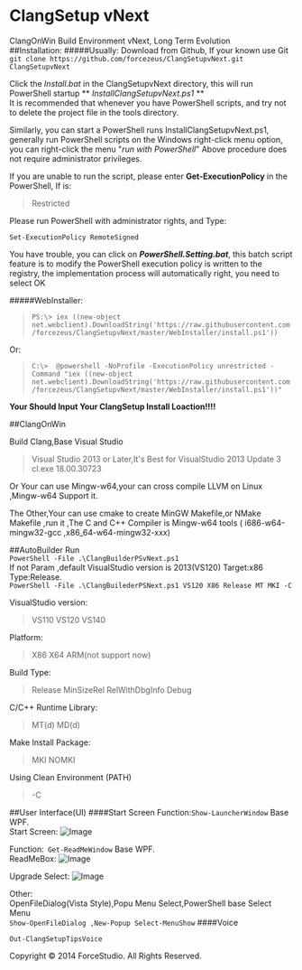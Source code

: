 ClangSetup vNext
===
ClangOnWin Build Environment vNext, Long Term Evolution   
##Installation:
#####Usually:
Download from Github, If your known use Git  
```git clone https://github.com/forcezeus/ClangSetupvNext.git ClangSetupvNext ```

Click the *Install.bat* in the ClangSetupvNext directory, this will run PowerShell startup ** *InstallClangSetupvNext.ps1* **   
It is recommended that whenever you have PowerShell scripts, and try not to delete the project file in the tools directory.

Similarly, you can start a PowerShell runs InstallClangSetupvNext.ps1, generally run PowerShell scripts on the Windows right-click menu option, you can right-click the menu "*run with PowerShell*"
Above procedure does not require administrator privileges.

If you are unable to run the script, please enter **Get-ExecutionPolicy** in the PowerShell,
If is:  
> Restricted 

Please run PowerShell with administrator rights, and Type: 

    Set-ExecutionPolicy RemoteSigned

You have trouble, you can click on ***PowerShell.Setting.bat***, this batch script feature is to modify the PowerShell execution policy is written to the registry, the implementation process will automatically right, you need to select OK

#####WebInstaller:

>```PS:\> iex ((new-object net.webclient).DownloadString('https://raw.githubusercontent.com/forcezeus/ClangSetupvNext/master/WebInstaller/install.ps1'))```   

Or:
>```C:\>  @powershell -NoProfile -ExecutionPolicy unrestricted -Command "iex ((new-object net.webclient).DownloadString('https://raw.githubusercontent.com/forcezeus/ClangSetupvNext/master/WebInstaller/install.ps1'))" ```

**Your Should Input Your ClangSetup Install Loaction!!!!**


##ClangOnWin  

Build Clang,Base Visual Studio
>Visual Studio 2013 or Later,It's Best for VisualStudio 2013 Update 3<br>
>cl.exe 18.00.30723

Or Your can use Mingw-w64,your can cross compile LLVM on Linux ,Mingw-w64 Support it.

The Other,Your can use cmake to create MinGW Makefile,or NMake Makefile ,run it ,The C and C++ Compiler is Mingw-w64 tools ( i686-w64-mingw32-gcc ,x86_64-w64-mingw32-xxx)


##AutoBuilder
Run    
```PowerShell -File .\ClangBuilderPSvNext.ps1 ```     
If not Param ,default VisualStudio version is 2013(VS120) Target:x86 Type:Release.    
```PowerShell -File .\ClangBuilederPSNext.ps1 VS120 X86 Release MT MKI -C ```

VisualStudio version:
>VS110 VS120 VS140

Platform:
>X86 X64 ARM(not support now)

Build Type:
>Release MinSizeRel RelWithDbgInfo Debug

C/C++ Runtime Library:
>MT(d) MD(d)

Make Install Package:
> MKI NOMKI

Using Clean Environment (PATH)
> -C


##User Interface(UI)
####Start Screen
Function:```Show-LauncherWindow``` Base WPF.   
Start Screen:
![Image](https://raw.githubusercontent.com/forcezeus/ClangSetupvNext/master/Images/StartWindow.jpg)

Function:``` Get-ReadMeWindow``` Base WPF.   
ReadMeBox:
![Image](https://raw.githubusercontent.com/forcezeus/ClangSetupvNext/master/Images/ReadMeWindow.jpg)

Upgrade Select:
![Image](https://raw.githubusercontent.com/forcezeus/ClangSetupvNext/master/Images/UpdateSelect.jpg)

Other:   
OpenFileDialog(Vista Style),Popu Menu Select,PowerShell base Select Menu <br>
```Show-OpenFileDialog ,New-Popup Select-MenuShow```
####Voice

``` Out-ClangSetupTipsVoice ```   

Copyright © 2014 ForceStudio. All Rights Reserved.
